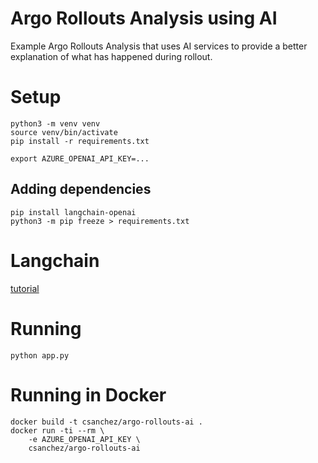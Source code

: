 # Argo Rollouts Analysis using AI

Example Argo Rollouts Analysis that uses AI services to provide a better explanation
of what has happened during rollout.

# Setup

```
python3 -m venv venv
source venv/bin/activate
pip install -r requirements.txt

export AZURE_OPENAI_API_KEY=...
```

## Adding dependencies

```
pip install langchain-openai
python3 -m pip freeze > requirements.txt
```

# Langchain

[tutorial](https://python.langchain.com/v0.2/docs/tutorials/llm_chain/)

# Running

```
python app.py
```

# Running in Docker

```
docker build -t csanchez/argo-rollouts-ai .
docker run -ti --rm \
    -e AZURE_OPENAI_API_KEY \
    csanchez/argo-rollouts-ai
```
